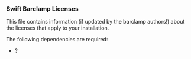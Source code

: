 ### Swift Barclamp Licenses

This file contains information (if updated by the barclamp authors!) about the licenses that apply to your installation.

The following dependencies are required:

* ?



